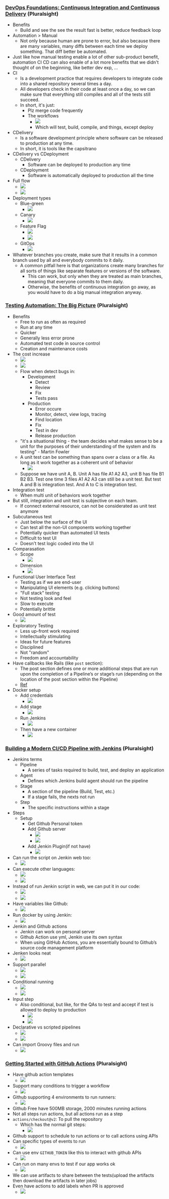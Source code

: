 ### [DevOps Foundations: Continuous Integration and Continuous Delivery](https://app.pluralsight.com/library/courses/devops-foundations-continuous-integration-continuous-delivery) (Pluralsight)
- Benefits
	- Build and see the see the result fast is better, reduce feedback loop
- Automation > Manual
	- Not only because human are prone to error, but also because there are many variables, many diffs between each time we deploy something. That diff better be automated.
- Just like how manual testing enable a lot of other sub-product benefit, automation CI CD can also enable of a lot more benefits that we didn't thought of on the beginning, like better dev exp, ...
- CI
	- Is a development practice that requires developers to integrate code into a shared repository several times a day.
	- All developers check in their code at least once a day, so we can make sure that everything still compiles and all of the tests still succeed.
	- In short, it's just:
		- Plz merge code frequently
		- The workflows
			- ![](Attachments/CleanShot%202023-08-24%20at%2011.02.41@2x.png)
			- Which will test, build, compile, and things, except deploy
- CDelivery
	- Is a software development principle where software can be released to production at any time.
	- In short, it is tools like the capsitrano
- CDelivery vs CDeployment
	- CDelivery
		- Software can be deployed to production any time
	- CDeployment
		- Software is automatically deployed to production all the time
- Full flow
	- ![](Attachments/CleanShot%202023-08-24%20at%2011.09.12@2x.png)
	- ![](Attachments/CleanShot%202023-08-24%20at%2011.09.45@2x.png)
- Deployment types
	- Blue-green
		- ![](Attachments/CleanShot%202023-08-24%20at%2011.13.40@2x.png)
	- Canary
		- ![](Attachments/CleanShot%202023-08-24%20at%2011.14.09@2x.png)
	- Feature Flag
		- ![](Attachments/CleanShot%202023-08-24%20at%2011.14.44@2x.png)
		- ![](Attachments/CleanShot%202023-08-24%20at%2011.15.03@2x.png)
	- GitOps
		- ![](Attachments/CleanShot%202023-08-24%20at%2011.16.11@2x.png)
- Whatever branches you create, make sure that it results in a common branch used by all and everybody commits to it daily.
	- A common pitfall here is that organizations create many branches for all sorts of things like separate features or versions of the software.
		- This can work, but only when they are treated as main branches, meaning that everyone commits to them daily.
		- Otherwise, the benefits of continuous integration go away, as you would have to do a big manual integration anyway. 
### [Testing Automation: The Big Picture](https://app.pluralsight.com/library/courses/testing-automation-big-picture/) (Pluralsight)
- Benefits
	- Free to run as often as required
	- Run at any time
	- Quicker
	- Generally less error prone
	- Automated test code in source control
	- Creation and maintenance costs
- The cost increase
	- ![](Attachments/CleanShot%202023-08-24%20at%2014.37.46@2x.png)
	- ![](Attachments/CleanShot%202023-08-24%20at%2014.38.18@2x.png)
	- Flow when detect bugs in:
		- Development
			- Detect
			- Review
			- Fix
			- Tests pass
		- Production
			- Error occure
			- Monitor, detect, view logs, tracing
			- Find location
			- Fix
			- Test in dev
			- Release production
	- "it's a situational thing - the team decides what makes sense to be a unit for the purposes of their understanding of the system and its testing" - Martin Fowler
	- A unit test can be something than spans over a class or a file. As long as it work together as a coherent unit of behavior
		- ![](Attachments/CleanShot%202023-08-24%20at%2017.08.03@2x.png)
	- Suppose we have unit A, B. Unit A has file A1 A2 A3, unit B has file B1 B2 B3. Test one time 3 files A1 A2 A3 can still be a unit test. But test A and B is integration test. And A to C is integration test.
- Integration test
	- When multi unit of behaviors work together
- But still, integration and unit test is subjective on each team.
	- If connect external resource, can not be considerated as unit test anymore
- Subcutaneous test
	- Just below the surface of the UI
	- Can test all the non-UI components working together
	- Potentially quicker than automated UI tests
	- Difficult to test UI
	- Doesn't test logic coded into the UI
- Comparasation
	- Scope
		- ![](Attachments/CleanShot%202023-08-24%20at%2017.13.44@2x.png)
	- Dimension
		- ![](Attachments/CleanShot%202023-08-24%20at%2017.18.10@2x.png)
- Functional User Interface Test
	- Testing as if we are end-user
	- Manipulating UI elements (e.g. clicking buttons)
	- "Full stack" testing
	- Not testing look and feel
	- Slow to execute
	- Potentially brittle
- Good amount of test
	- ![](Attachments/CleanShot%202023-08-24%20at%2017.31.43@2x.png)
- Exploratory Testing
	- Less up-front work required
	- Intellectually stimulating
	- Ideas for future features
	- Disciplined
	- Not "random"
	- Freedom and accountability
- Have callbacks like Rails (like `post` section):
	- The post section defines one or more additional steps that are run upon the completion of a Pipeline’s or stage’s run (depending on the location of the post section within the Pipeline)
	- [Ref](https://www.jenkins.io/doc/book/pipeline/syntax/)
- Docker setup
	- Add credentials
		- ![](Attachments/CleanShot%202023-08-29%20at%2011.52.55@2x.png)
	- Add stage
		- ![](Attachments/CleanShot%202023-08-29%20at%2011.53.54@2x.png)
	- Run Jenkins
		- ![](Attachments/CleanShot%202023-08-29%20at%2011.56.15@2x.png)
	- Then have a new container
		- ![](Attachments/CleanShot%202023-08-29%20at%2011.55.57@2x.png)
### [Building a Modern CI/CD Pipeline with Jenkins](https://app.pluralsight.com/library/courses/building-modern-ci-cd-pipeline-jenkins) (Pluralsight)
- Jenkins terms
	- Pipeline
		- A series of tasks required to build, test,
	and deploy an application
	- Agent
		- Defines which Jenkins build agent should
	run the pipeline
	- Stage
		- A section of the pipeline (Build, Test, etc.)
		- If a stage fails, the nexts not run
	- Step
		- The specific instructions within a stage
- Steps
	- Setup
		- Get Github Personal token
		- Add Github server
			- ![](Attachments/CleanShot%202023-08-28%20at%2010.50.50@2x.png)
			- ![](Attachments/CleanShot%202023-08-28%20at%2010.51.34@2x.png)
		- Add Jenkin Plugin(if not have)
			- ![](Attachments/CleanShot%202023-08-28%20at%2010.52.42@2x.png)
- Can run the script on Jenkin web too:
	- ![](Attachments/CleanShot%202023-08-28%20at%2017.47.33@2x.png)
- Can execute other languages:
	- ![](Attachments/CleanShot%202023-08-28%20at%2017.49.05@2x.png)
	- ![](Attachments/CleanShot%202023-08-28%20at%2017.49.46@2x.png)
- Instead of run Jenkin script in web, we can put it in our code:
	- ![](Attachments/CleanShot%202023-08-28%20at%2017.50.32@2x.png)
	- ![](Attachments/CleanShot%202023-08-28%20at%2017.52.21@2x.png)
- Have variables like Github:
	- ![](Attachments/CleanShot%202023-08-28%20at%2017.51.33@2x.png)
- Run docker by using Jenkin:
	- ![](Attachments/CleanShot%202023-08-28%20at%2017.59.53@2x.png)
- Jenkin and Github actions
	- Jenkin can work on personal server
	- Github Action use yml, Jenkin use its own syntax
	- When using GitHub Actions, you are essentially bound to Github’s source code management platform
- Jenken looks neat
	- ![](Attachments/CleanShot%202023-08-29%20at%2011.41.01@2x.png)
- Support parallel
	- ![](Attachments/CleanShot%202023-08-29%20at%2012.24.14@2x.png)
	- ![](Attachments/CleanShot%202023-08-29%20at%2012.26.17@2x.png)
- Conditional running
	- ![](Attachments/CleanShot%202023-08-29%20at%2012.35.53@2x.png)
	- ![](Attachments/CleanShot%202023-08-29%20at%2013.07.34@2x.png)
- Input step
	- Also conditional, but like, for the QAs to test and accept if test is allowed to deploy to production
		- ![](Attachments/CleanShot%202023-08-29%20at%2012.39.06@2x.png)
		- ![](Attachments/CleanShot%202023-08-29%20at%2012.55.32@2x.png)
- Declarative vs scripted pipelines
	- ![](Attachments/CleanShot%202023-08-29%20at%2013.05.15@2x.png)
	- ![](Attachments/CleanShot%202023-08-29%20at%2013.05.23@2x.png)
- Can import Groovy files and run
	- ![](Attachments/CleanShot%202023-08-29%20at%2013.14.00@2x.png)
### [Getting Started with GitHub Actions](https://app.pluralsight.com/library/courses/github-actions-getting-started) (Pluralsight)
- Have github action templates
	- ![](Attachments/CleanShot%202023-09-05%20at%2014.27.19@2x.png)
- Support many conditions to trigger a workflow
	- ![](Attachments/CleanShot%202023-09-05%20at%2015.09.40@2x.png)
- Github supporting 4 environments to run runners:
	- ![](Attachments/CleanShot%202023-09-05%20at%2015.15.47@2x.png)
- Github Free have 500MB storage, 2000 minutes running actions
- Not all steps run actions, but all actions run as a step
- `actions/checkout@v2`: To pull the repository
  - Which has the normal git steps:
	- ![](Attachments/CleanShot%202023-09-05%20at%2016.04.05@2x.png)
- Github support to schedule to run actions or to call actions using APIs
- Can specific types of events to run
	- ![](Attachments/CleanShot%202023-09-05%20at%2016.07.45@2x.png)
- Can use env `GITHUB_TOKEN` like this to interact with github APIs
	- ![](Attachments/CleanShot%202023-09-05%20at%2016.27.53@2x.png)
- Can run on many envs to test if our app works ok 
	- ![](Attachments/CleanShot%202023-09-08%20at%2013.14.32@2x.png)
- We can use artifacts to share between the tests(upload the artifacts then download the artifacts in later jobs)
- Even have actions to add labels when PR is approved
	- ![](Attachments/CleanShot%202023-09-08%20at%2014.42.49@2x.png)